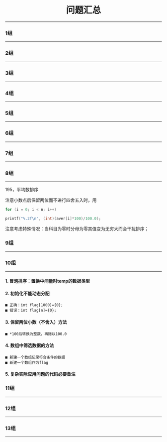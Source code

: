 <h1><center>问题汇总</center></h1>

---



### 1组

---



### 2组

---



### 3组

---



### 4组

---



### 5组

---


### 6组

---



### 7组

---



### 8组

---

195，平均数排序

注意小数点后保留两位而不进行四舍五入时，用

```c
for (i = 0; i < n; i++) 

printf("%.2f\n", (int)(aver[i]*100)/100.0);
```

注意考虑特殊情况：当科目为零时分母为零其值变为无穷大而会干扰排序；

### 9组

---



### 10组

---
#### 1. 冒泡排序：置换中间量时temp的数据类型

#### 2. 初始化不能动态分配


	■ 正确：int flag[1000]={0};
	■ 错误：int flag[n]={0};

#### 3. 保留两位小数（不舍入）方法

    ■ *100后转换为整数，再除以100.0

#### 4. 数组中筛选数据的方法

	■ 新建一个数组记录符合条件的数据
	■ 新建一个数组作为flag


#### 5. 复杂实际应用问题的代码必要备注

### 11组

---



### 12组

---



### 13组

---

